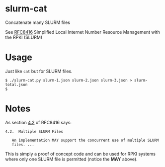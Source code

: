 # slurm-cat
Concatenate many SLURM files

See [RFC8416](https://tools.ietf.org/html/rfc8416) Simplified Local Internet Number Resource Management with the RPKI (SLURM)

# Usage
Just like `cat` but for SLURM files.
```
$ ./slurm-cat.py slurm-1.json slurm-2.json slurm-3.json > slurm-total.json
$
```

# Notes
As section [4.2](https://tools.ietf.org/html/rfc8416#section-4.2) of RFC8416 says:
```
4.2.  Multiple SLURM Files

   An implementation MAY support the concurrent use of multiple SLURM
   files. ...
```
This is simply a proof of concept code and can be used for RPKI systems where only one SLURM file is permitted (notice the **MAY** above).
